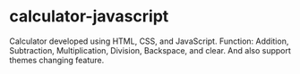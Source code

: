 # calculator-javascript
Calculator developed using HTML, CSS, and JavaScript. Function:   Addition, Subtraction, Multiplication, Division, Backspace, and clear. And also support themes changing feature.

